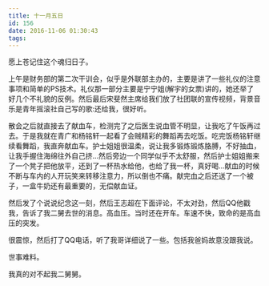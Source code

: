 ```yaml
---
title: 十一月五日
id: 156
date: 2016-11-06 01:30:43
tags:
---
```


愿上苍记住这个魂归日子。

上午是财务部的第二次干训会，似乎是外联部主办的，主要是讲了一些礼仪的注意事项和简单的PS技术。礼仪那一部分主要是宁宁姐(解宇的女票)讲的，她还举了好几个不礼貌的反例。然后最后宋斐然主席给我们放了社团联的宣传视频，背景音乐是青年摇滚社自己写的歌:还给我，很好听。

散会之后就直接去了献血车，检测完了之后医生说血管不明显，让我吃了午饭再过去。于是我就在青广和杨铭轩一起看了会贼精彩的舞蹈再去吃饭。吃完饭杨铭轩继续看舞蹈，我直奔献血车。护士姐姐很温柔，说让我多锻炼锻炼胳膊，不好抽血，让我手握住海绵往外自己挤...然后旁边一个同学似乎不太舒服，然后护士姐姐搬来了一个凳子把他放平，还到了一杯热水给他，也给了我一杯，真好喝...献血的时候不断与车内的人开玩笑来转移注意力，所以倒也不痛。献完血之后还送了一个被子，一盒牛奶还有最重要的，无偿献血证。

然后发了个说说纪念这一刻，然后王志超在下面评论，不太对劲，然后QQ他戳我，告诉了我二舅去世的消息。高血压。当时还在开车。车速不快，致命的是高血压的突发。

很震惊，然后打了QQ电话，听了我哥详细说了一些。包括我爸妈故意没跟我说。

世事难料。

我真的对不起我二舅舅。

&nbsp;